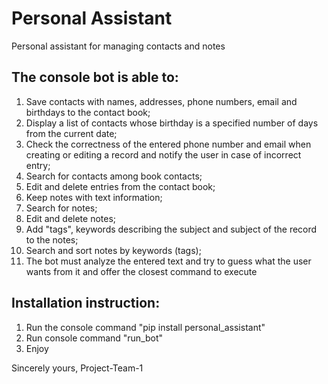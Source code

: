 # Personal Assistant

Personal assistant for managing contacts and notes

## The console bot is able to:

1. Save contacts with names, addresses, phone numbers, email and birthdays to the contact book;
2. Display a list of contacts whose birthday is a specified number of days from the current date;
3. Check the correctness of the entered phone number and email when creating or editing a record and notify the user in case of incorrect entry;
4. Search for contacts among book contacts;
5. Edit and delete entries from the contact book;
6. Keep notes with text information;
7. Search for notes;
8. Edit and delete notes;
9. Add "tags", keywords describing the subject and subject of the record to the notes;
10. Search and sort notes by keywords (tags);
11. The bot must analyze the entered text and try to guess what the user wants from it and offer the closest command to execute

## Installation instruction:

1. Run the console command "pip install personal_assistant"
2. Run console command "run_bot"
3. Enjoy

Sincerely yours,
Project-Team-1
